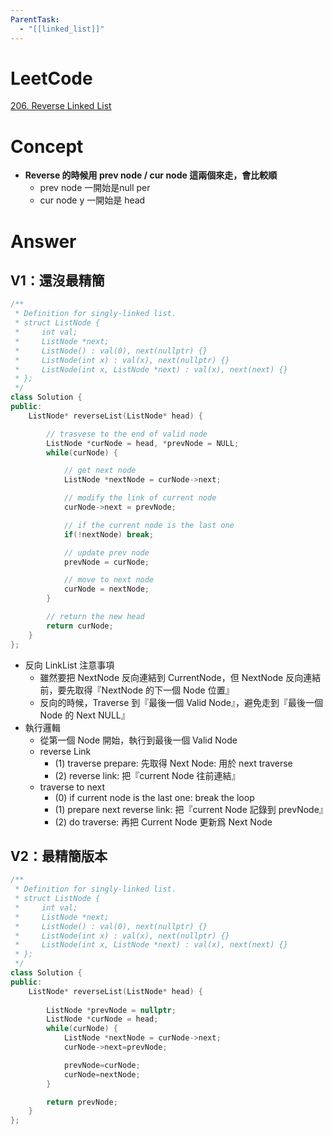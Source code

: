 ```yaml
---
ParentTask:
  - "[[linked_list]]"
---
```


# LeetCode
[206. Reverse Linked List](https://leetcode.com/problems/reverse-linked-list/)

# Concept
- **Reverse 的時候用 prev node / cur node 這兩個來走，會比較順**
	- prev node 一開始是null per
	- cur node y 一開始是 head

# Answer
## V1：還沒最精簡
```Cpp
/**
 * Definition for singly-linked list.
 * struct ListNode {
 *     int val;
 *     ListNode *next;
 *     ListNode() : val(0), next(nullptr) {}
 *     ListNode(int x) : val(x), next(nullptr) {}
 *     ListNode(int x, ListNode *next) : val(x), next(next) {}
 * };
 */
class Solution {
public:
    ListNode* reverseList(ListNode* head) {

        // trasvese to the end of valid node
        ListNode *curNode = head, *prevNode = NULL;
        while(curNode) { 

            // get next node
            ListNode *nextNode = curNode->next;

            // modify the link of current node
            curNode->next = prevNode;

            // if the current node is the last one
            if(!nextNode) break;

            // update prev node
            prevNode = curNode;

            // move to next node
            curNode = nextNode;
        }

        // return the new head
        return curNode;
    }
};
```
- 反向 LinkList 注意事項
	- 雖然要把 NextNode 反向連結到 CurrentNode，但 NextNode 反向連結前，要先取得『NextNode 的下一個 Node 位置』
	- 反向的時候，Traverse 到『最後一個 Valid Node』，避免走到『最後一個 Node 的 Next NULL』
- 執行邏輯
	- 從第一個 Node 開始，執行到最後一個 Valid Node
	- reverse Link
		- (1) traverse prepare: 先取得 Next Node: 用於 next traverse
		- (2) reverse link: 把『current Node 往前連結』
	- traverse to next
		- (0) if current node is the last one: break the loop
		- (1) prepare next reverse link: 把『current Node 記錄到 prevNode』
		- (2) do traverse: 再把 Current Node 更新爲 Next Node

## V2：最精簡版本
```Cpp
/**
 * Definition for singly-linked list.
 * struct ListNode {
 *     int val;
 *     ListNode *next;
 *     ListNode() : val(0), next(nullptr) {}
 *     ListNode(int x) : val(x), next(nullptr) {}
 *     ListNode(int x, ListNode *next) : val(x), next(next) {}
 * };
 */
class Solution {
public:
    ListNode* reverseList(ListNode* head) {
        
        ListNode *prevNode = nullptr;
        ListNode *curNode = head;
        while(curNode) {
            ListNode *nextNode = curNode->next;
            curNode->next=prevNode;

            prevNode=curNode;
            curNode=nextNode;
        }

        return prevNode;
    }
};
```